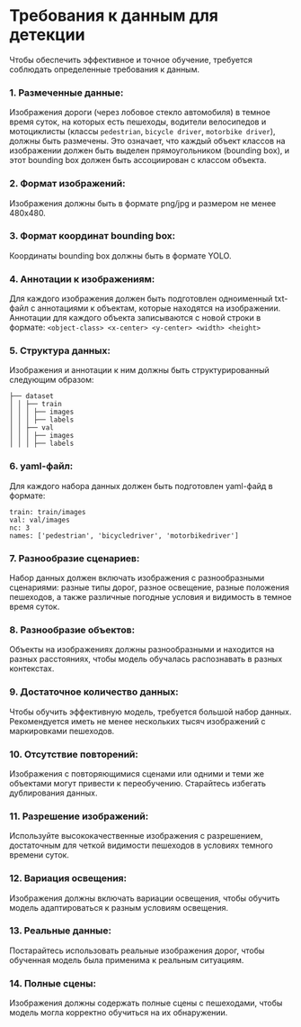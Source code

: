 # Требования к данным для детекции

Чтобы обеспечить эффективное и точное обучение, требуется соблюдать определенные требования к данным.

### 1. Размеченные данные:
Изображения дороги (через лобовое стекло автомобиля) в темное время суток, на которых есть пешеходы, водители велосипедов и мотоциклисты (классы `pedestrian`, `bicycle driver`, `motorbike driver`), должны быть размечены. Это означает, что каждый объект классов на изображении должен быть выделен прямоугольником (bounding box), и этот bounding box должен быть ассоциирован с классом объекта.

### 2. Формат изображений: 
Изображения должны быть в формате png/jpg и размером не менее 480х480.

### 3. Формат координат bounding box:
Координаты bounding box должны быть в формате YOLO.

### 4. Аннотации к изображениям:
Для каждого изображения должен быть подготовлен одноименный txt-файл с аннотациями к объектам, которые находятся на изображении. Аннотации для каждого объекта записываются с новой строки в формате:
`<object-class> <x-center> <y-center> <width> <height>`

### 5. Структура данных:
Изображения и аннотации к ним должны быть структурированный следующим образом:
```
├── dataset
│ │ ├── train
│ │ │ ├── images
│ │ │ ├── labels
│ │ ├── val
│ │ │ ├── images
│ │ │ ├── labels
```

### 6. yaml-файл:
Для каждого набора данных должен быть подготовлен yaml-файд в формате:
```
train: train/images
val: val/images
nc: 3
names: ['pedestrian', 'bicycledriver', 'motorbikedriver']
```

### 7. Разнообразие сценариев:
Набор данных должен включать изображения с разнообразными сценариями: разные типы дорог, разное освещение, разные положения пешеходов, а также различные погодные условия и видимость в темное время суток.

### 8. Разнообразие объектов:
Объекты на изображениях должны разнообразными и находится на разных расстояниях, чтобы модель обучалась распознавать в разных контекстах.

### 9. Достаточное количество данных:
Чтобы обучить эффективную модель, требуется большой набор данных. Рекомендуется иметь не менее нескольких тысяч изображений с маркировками пешеходов.

### 10. Отсутствие повторений:
Изображения с повторяющимися сценами или одними и теми же объектами могут привести к переобучению. Старайтесь избегать дублирования данных.

### 11. Разрешение изображений:
Используйте высококачественные изображения с разрешением, достаточным для четкой видимости пешеходов в условиях темного времени суток.

### 12. Вариация освещения:
Изображения должны включать вариации освещения, чтобы обучить модель адаптироваться к разным условиям освещения.

### 13. Реальные данные:
Постарайтесь использовать реальные изображения дорог, чтобы обученная модель была применима к реальным ситуациям.

### 14. Полные сцены:
Изображения должны содержать полные сцены с пешеходами, чтобы модель могла корректно обучиться на их обнаружении.

